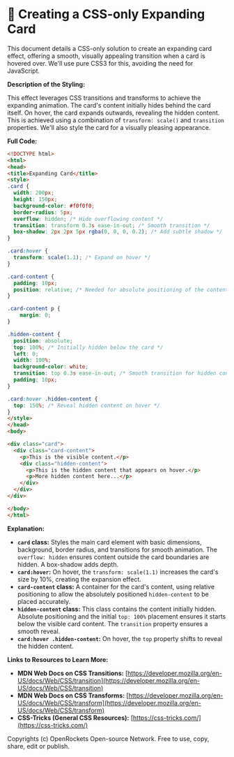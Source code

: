 # 🐞 Creating a CSS-only Expanding Card


This document details a CSS-only solution to create an expanding card effect, offering a smooth, visually appealing transition when a card is hovered over.  We'll use pure CSS3 for this, avoiding the need for JavaScript.

**Description of the Styling:**

This effect leverages CSS transitions and transforms to achieve the expanding animation.  The card's content initially hides behind the card itself. On hover, the card expands outwards, revealing the hidden content.  This is achieved using a combination of `transform: scale()` and `transition` properties.  We'll also style the card for a visually pleasing appearance.

**Full Code:**

```html
<!DOCTYPE html>
<html>
<head>
<title>Expanding Card</title>
<style>
.card {
  width: 200px;
  height: 150px;
  background-color: #f0f0f0;
  border-radius: 5px;
  overflow: hidden; /* Hide overflowing content */
  transition: transform 0.3s ease-in-out; /* Smooth transition */
  box-shadow: 2px 2px 5px rgba(0, 0, 0, 0.2); /* Add subtle shadow */
}

.card:hover {
  transform: scale(1.1); /* Expand on hover */
}

.card-content {
  padding: 10px;
  position: relative; /* Needed for absolute positioning of the content */
}

.card-content p {
    margin: 0;
}

.hidden-content {
  position: absolute;
  top: 100%; /* Initially hidden below the card */
  left: 0;
  width: 100%;
  background-color: white;
  transition: top 0.3s ease-in-out; /* Smooth transition for hidden content */
  padding: 10px;
}

.card:hover .hidden-content {
  top: 150%; /* Reveal hidden content on hover */
}
</style>
</head>
<body>

<div class="card">
  <div class="card-content">
    <p>This is the visible content.</p>
    <div class="hidden-content">
      <p>This is the hidden content that appears on hover.</p>
      <p>More hidden content here...</p>
    </div>
  </div>
</div>

</body>
</html>
```

**Explanation:**

* **`card` class:** Styles the main card element with basic dimensions, background, border radius, and transitions for smooth animation. The `overflow: hidden` ensures content outside the card boundaries are hidden.  A box-shadow adds depth.
* **`card:hover`:** On hover, the `transform: scale(1.1)` increases the card's size by 10%, creating the expansion effect.
* **`card-content` class:**  A container for the card's content, using relative positioning to allow the absolutely positioned `hidden-content` to be placed accurately.
* **`hidden-content` class:** This class contains the content initially hidden.  Absolute positioning and the initial `top: 100%` placement ensures it starts below the visible card content.  The `transition` property ensures a smooth reveal.
* **`card:hover .hidden-content`:** On hover, the `top` property shifts to reveal the hidden content.

**Links to Resources to Learn More:**

* **MDN Web Docs on CSS Transitions:** [https://developer.mozilla.org/en-US/docs/Web/CSS/transition](https://developer.mozilla.org/en-US/docs/Web/CSS/transition)
* **MDN Web Docs on CSS Transforms:** [https://developer.mozilla.org/en-US/docs/Web/CSS/transform](https://developer.mozilla.org/en-US/docs/Web/CSS/transform)
* **CSS-Tricks (General CSS Resources):** [https://css-tricks.com/](https://css-tricks.com/)


Copyrights (c) OpenRockets Open-source Network. Free to use, copy, share, edit or publish.

